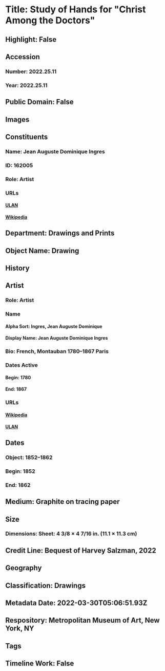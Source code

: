 # Title: Study of Hands for "Christ Among the Doctors"
## Highlight: False
## Accession
### Number: 2022.25.11
### Year: 2022.25.11
## Public Domain: False
## Images
## Constituents
### Name: Jean Auguste Dominique Ingres
### ID: 162005
### Role: Artist
### URLs
#### [ULAN](http://vocab.getty.edu/page/ulan/500028037)
#### [Wikipedia](https://www.wikidata.org/wiki/Q23380)
## Department: Drawings and Prints
## Object Name: Drawing
## History
## Artist
### Role: Artist
### Name
#### Alpha Sort: Ingres, Jean Auguste Dominique
#### Display Name: Jean Auguste Dominique Ingres
### Bio: French, Montauban 1780–1867 Paris
### Dates Active
#### Begin: 1780
#### End: 1867
### URLs
#### [Wikipedia](https://www.wikidata.org/wiki/Q23380)
#### [ULAN](http://vocab.getty.edu/page/ulan/500028037)
## Dates
### Object: 1852–1862
### Begin: 1852
### End: 1862
## Medium: Graphite on tracing paper
## Size
### Dimensions: Sheet: 4 3/8 × 4 7/16 in. (11.1 × 11.3 cm)
## Credit Line: Bequest of Harvey Salzman, 2022
## Geography
## Classification: Drawings
## Metadata Date: 2022-03-30T05:06:51.93Z
## Respository: Metropolitan Museum of Art, New York, NY
## Tags
## Timeline Work: False